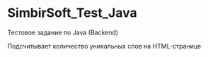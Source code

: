 # SimbirSoft_Test_Java
Тестовое задание по Java (Backend)

Подсчитывает количество уникальных слов на HTML-странице
